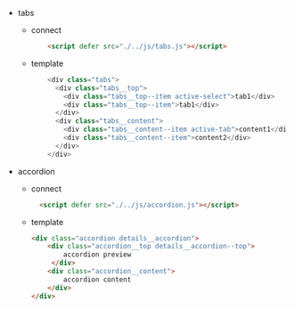 - tabs

    + connect
        ```html
            <script defer src="./../js/tabs.js"></script>
        ```
    
    + template
        ```js
            <div class="tabs">
              <div class="tabs__top">
                <div class="tabs__top--item active-select">tab1</div>
                <div class="tabs__top--item">tab1</div>
              </div>
              <div class="tabs__content">
                <div class="tabs__content--item active-tab">content1</div>
                <div class="tabs__content--item">content2</div>
              </div>
            </div>
        ```

- accordion

    + connect
        ```html
          <script defer src="./../js/accordion.js"></script>
        ```
    
    + template
        ```html
        <div class="accordion details__accordion">
            <div class="accordion__top details__accordion--top">
                accordion preview
             </div>
            <div class="accordion__content">
                accordion content
            </div>
        </div>
        ```


